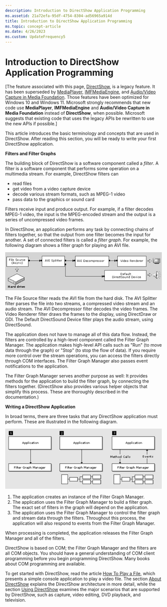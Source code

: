 ```yaml
---
description: Introduction to DirectShow Application Programming
ms.assetid: 21a72efa-95df-4754-8304-ad56965a914d
title: Introduction to DirectShow Application Programming
ms.topic: concept-article
ms.date: 4/26/2023
ms.custom: UpdateFrequency5
---
```


# Introduction to DirectShow Application Programming

\[The feature associated with this page, [DirectShow](/windows/win32/directshow/directshow), is a legacy feature. It has been superseded by [MediaPlayer](/uwp/api/Windows.Media.Playback.MediaPlayer), [IMFMediaEngine](/windows/win32/api/mfmediaengine/nn-mfmediaengine-imfmediaengine), and [Audio/Video Capture in Media Foundation](/windows/win32/medfound/audio-video-capture-in-media-foundation). Those features have been optimized for Windows 10 and Windows 11. Microsoft strongly recommends that new code use **MediaPlayer**, **IMFMediaEngine** and **Audio/Video Capture in Media Foundation** instead of **DirectShow**, when possible. Microsoft suggests that existing code that uses the legacy APIs be rewritten to use the new APIs if possible.\]

This article introduces the basic terminology and concepts that are used in DirectShow. After reading this section, you will be ready to write your first DirectShow application.

**Filters and Filter Graphs**

The building block of DirectShow is a software component called a *filter*. A filter is a software component that performs some operation on a multimedia stream. For example, DirectShow filters can

-   read files
-   get video from a video capture device
-   decode various stream formats, such as MPEG-1 video
-   pass data to the graphics or sound card

Filters receive input and produce output. For example, if a filter decodes MPEG-1 video, the input is the MPEG-encoded stream and the output is a series of uncompressed video frames.

In DirectShow, an application performs any task by connecting chains of filters together, so that the output from one filter becomes the input for another. A set of connected filters is called a *filter graph*. For example, the following diagram shows a filter graph for playing an AVI file.

![filter graph to play an avi file](images/avi-filter-graph.png)

The File Source filter reads the AVI file from the hard disk. The AVI Splitter filter parses the file into two streams, a compressed video stream and an audio stream. The AVI Decompressor filter decodes the video frames. The Video Renderer filter draws the frames to the display, using DirectDraw or GDI. The Default DirectSound Device filter plays the audio stream, using DirectSound.

The application does not have to manage all of this data flow. Instead, the filters are controlled by a high-level component called the Filter Graph Manager. The application makes high-level API calls such as "Run" (to move data through the graph) or "Stop" (to stop the flow of data). If you require more control over the stream operations, you can access the filters directly through COM interfaces. The Filter Graph Manager also passes event notifications to the application.

The Filter Graph Manager serves another purpose as well: It provides methods for the application to build the filter graph, by connecting the filters together. (DirectShow also provides various helper objects that simplify this process. These are thoroughly described in the documentation.)

**Writing a DirectShow Application**

In broad terms, there are three tasks that any DirectShow application must perform. These are illustrated in the following diagram.

![typical directshow application](images/fgm.png)

1.  The application creates an instance of the Filter Graph Manager.
2.  The application uses the Filter Graph Manager to build a filter graph. The exact set of filters in the graph will depend on the application.
3.  The application uses the Filter Graph Manager to control the filter graph and stream data through the filters. Throughout this process, the application will also respond to events from the Filter Graph Manager.

When processing is completed, the application releases the Filter Graph Manager and all of the filters.

DirectShow is based on COM; the Filter Graph Manager and the filters are all COM objects. You should have a general understanding of COM client programming before you begin programming DirectShow. Many books about COM programming are available.

To get started with DirectShow, read the article [How To Play a File](how-to-play-a-file.md), which presents a simple console application to play a video file. The section [About DirectShow](about-directshow.md) explains the DirectShow architecture in more detail, while the section [Using DirectShow](using-directshow.md) examines the major scenarios that are supported by DirectShow, such as capture, video editing, DVD playback, and television.

 

 



